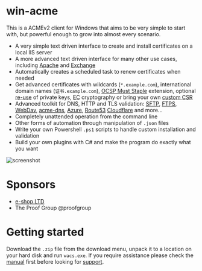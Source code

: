 ﻿# win-acme
This is a ACMEv2 client for Windows that aims to be very simple to start with, 
but powerful enough to grow into almost every scenario.

- A very simple text driven interface to create and install certificates on a local IIS server
- A more advanced text driven interface for many other use cases, including [Apache](/win-acme/manual/advanced-use/examples/apache) and [Exchange](/win-acme/manual/advanced-use/examples/exchange)
- Automatically creates a scheduled task to renew certificates when needed
- Get advanced certificates with wildcards (`*.example.com`), 
	international domain names (`证书.example.com`), 
	[OCSP Must Staple](/win-acme/reference/plugins/csr/rsa) extension, 
	optional [re-use](/win-acme/reference/plugins/csr/rsa) of private keys,
	[EC](/win-acme/reference/plugins/csr/ec) cryptography or 
	bring your own [custom CSR](/win-acme/reference/plugins/target/csr)
- Advanced toolkit for DNS, HTTP and TLS validation:
	[SFTP](/win-acme/reference/plugins/validation/http/sftp), 
	[FTPS](/win-acme/reference/plugins/validation/http/ftps),
	[WebDav](/win-acme/reference/plugins/validation/http/webdav),
	[acme-dns](/win-acme/reference/plugins/validation/dns/acme-dns),
	[Azure](/win-acme/reference/plugins/validation/dns/azure),
	[Route53](/win-acme/reference/plugins/validation/dns/route53)
	[Cloudflare](/win-acme/reference/plugins/validation/dns/cloudflare) 
	and more...
- Completely unattended operation from the command line
- Other forms of automation through manipulation of `.json` files
- Write your own Powershell `.ps1` scripts to handle custom installation and validation
- Build your own plugins with C# and make the program do exactly what you want

![screenshot](/win-acme/assets/screenshot.png)

# Sponsors
- [e-shop LTD](https://www.e-shop.co.il/)
- The Proof Group @proofgroup

# Getting started
Download the `.zip` file from the download menu, unpack it to a location on your hard disk
and run `wacs.exe`. If you require assistance please check the [manual](/win-acme/manual/getting-started)
first before looking for [support](/win-acme/support/).

